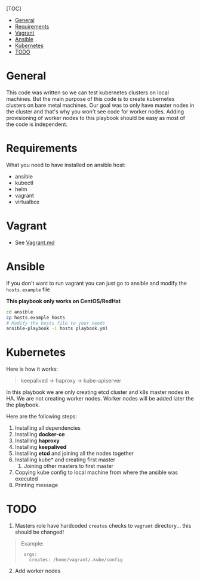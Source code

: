 [TOC]
- [General](#general)
- [Requirements](#requirements)
- [Vagrant](#vagrant)
- [Ansible](#ansible)
- [Kubernetes](#kubernetes)
- [TODO](#todo)


# General

This code was written so we can test kubernetes clusters on local machines. But the main purpose of this code is to create kubernetes clusters on bare metal machines. Our goal was to only have master nodes in the cluster and that's why you won't see code for worker nodes. Adding provisioning of worker nodes to this playbook should be easy as most of the code is independent.

# Requirements

What you need to have installed on ansible host:
* ansible
* kubectl
* helm
* vagrant
* virtualbox

# Vagrant

- See [Vagrant.md](Vagrant.md)

# Ansible

If you don't want to run vagrant you can just go to ansible and  modify the `hosts.example` file

**This playbook only works on CentOS/RedHat**

```sh
cd ansible
cp hosts.example hosts
# Modify the hosts file to your needs
ansible-playbook -i hosts playbook.yml
```

# Kubernetes

Here is how it works:
> keepalived -> haproxy -> kube-apiserver

In this playbook we are only creating etcd cluster and k8s master nodes in HA. We are not creating worker nodes. Worker nodes will be added later the the playbook.

Here are the following steps:
1. Installing all dependencies
2. Installing **docker-ce**
3. Installing **haproxy**
4. Installing **keepalived**
5. Installing **etcd** and joining all the nodes together
6. Installing kube* and creating first master
   1. Joining other masters to first master
7. Copying kube config to local machine from where the ansible was executed
8. Printing message


# TODO

1. Masters role have hardcoded `creates` checks to `vagrant` directory... this should be changed!

> Example:
>```
>  args:
>    creates: /home/vagrant/.kube/config
>```

2. Add worker nodes
